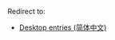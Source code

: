 Redirect to:

*   [Desktop entries (简体中文)](/index.php?title=Desktop_entries_(%E7%AE%80%E4%BD%93%E4%B8%AD%E6%96%87)&redirect=no "Desktop entries (简体中文)")